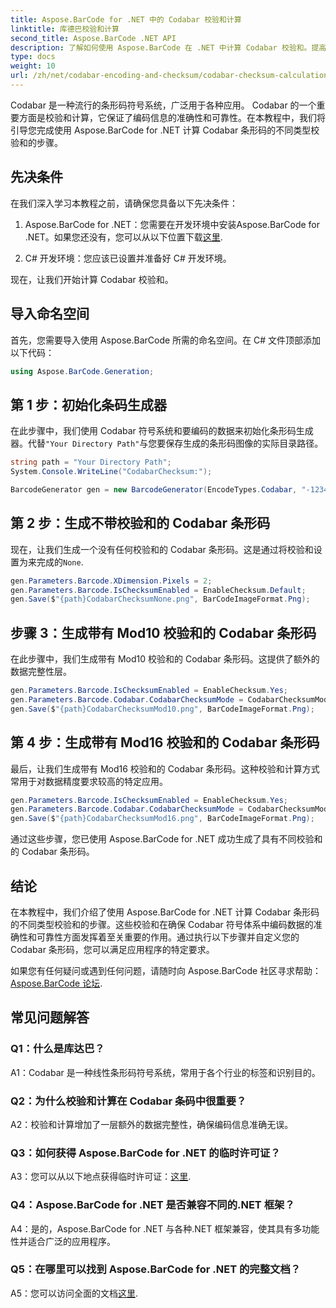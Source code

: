 ```yaml
---
title: Aspose.BarCode for .NET 中的 Codabar 校验和计算
linktitle: 库德巴校验和计算
second_title: Aspose.BarCode .NET API
description: 了解如何使用 Aspose.BarCode 在 .NET 中计算 Codabar 校验和。提高 Codabar 条形码的数据准确性。获得分步指导。
type: docs
weight: 10
url: /zh/net/codabar-encoding-and-checksum/codabar-checksum-calculation/
---
```

Codabar 是一种流行的条形码符号系统，广泛用于各种应用。 Codabar 的一个重要方面是校验和计算，它保证了编码信息的准确性和可靠性。在本教程中，我们将引导您完成使用 Aspose.BarCode for .NET 计算 Codabar 条形码的不同类型校验和的步骤。

## 先决条件

在我们深入学习本教程之前，请确保您具备以下先决条件：

1.  Aspose.BarCode for .NET：您需要在开发环境中安装Aspose.BarCode for .NET。如果您还没有，您可以从以下位置下载[这里](https://releases.aspose.com/barcode/net/).

2. C# 开发环境：您应该已设置并准备好 C# 开发环境。

现在，让我们开始计算 Codabar 校验和。

## 导入命名空间

首先，您需要导入使用 Aspose.BarCode 所需的命名空间。在 C# 文件顶部添加以下代码：

```csharp
using Aspose.BarCode.Generation;
```

## 第 1 步：初始化条码生成器

在此步骤中，我们使用 Codabar 符号系统和要编码的数据来初始化条形码生成器。代替`"Your Directory Path"`与您要保存生成的条形码图像的实际目录路径。

```csharp
string path = "Your Directory Path";
System.Console.WriteLine("CodabarChecksum:");

BarcodeGenerator gen = new BarcodeGenerator(EncodeTypes.Codabar, "-12345-");
```

## 第 2 步：生成不带校验和的 Codabar 条形码

现在，让我们生成一个没有任何校验和的 Codabar 条形码。这是通过将校验和设置为来完成的`None`.

```csharp
gen.Parameters.Barcode.XDimension.Pixels = 2;
gen.Parameters.Barcode.IsChecksumEnabled = EnableChecksum.Default;
gen.Save($"{path}CodabarChecksumNone.png", BarCodeImageFormat.Png);
```

## 步骤 3：生成带有 Mod10 校验和的 Codabar 条形码

在此步骤中，我们生成带有 Mod10 校验和的 Codabar 条形码。这提供了额外的数据完整性层。 

```csharp
gen.Parameters.Barcode.IsChecksumEnabled = EnableChecksum.Yes;
gen.Parameters.Barcode.Codabar.CodabarChecksumMode = CodabarChecksumMode.Mod10;
gen.Save($"{path}CodabarChecksumMod10.png", BarCodeImageFormat.Png);
```

## 第 4 步：生成带有 Mod16 校验和的 Codabar 条形码

最后，让我们生成带有 Mod16 校验和的 Codabar 条形码。这种校验和计算方式常用于对数据精度要求较高的特定应用。

```csharp
gen.Parameters.Barcode.IsChecksumEnabled = EnableChecksum.Yes;
gen.Parameters.Barcode.Codabar.CodabarChecksumMode = CodabarChecksumMode.Mod16;
gen.Save($"{path}CodabarChecksumMod16.png", BarCodeImageFormat.Png);
```

通过这些步骤，您已使用 Aspose.BarCode for .NET 成功生成了具有不同校验和的 Codabar 条形码。

## 结论

在本教程中，我们介绍了使用 Aspose.BarCode for .NET 计算 Codabar 条形码的不同类型校验和的步骤。这些校验和在确保 Codabar 符号体系中编码数据的准确性和可靠性方面发挥着至关重要的作用。通过执行以下步骤并自定义您的 Codabar 条形码，您可以满足应用程序的特定要求。

如果您有任何疑问或遇到任何问题，请随时向 Aspose.BarCode 社区寻求帮助：[Aspose.BarCode 论坛](https://forum.aspose.com/c/barcode/13).

## 常见问题解答

### Q1：什么是库达巴？

A1：Codabar 是一种线性条形码符号系统，常用于各个行业的标签和识别目的。

### Q2：为什么校验和计算在 Codabar 条码中很重要？

A2：校验和计算增加了一层额外的数据完整性，确保编码信息准确无误。

### Q3：如何获得 Aspose.BarCode for .NET 的临时许可证？

 A3：您可以从以下地点获得临时许可证：[这里](https://purchase.aspose.com/temporary-license/).

### Q4：Aspose.BarCode for .NET 是否兼容不同的.NET 框架？

A4：是的，Aspose.BarCode for .NET 与各种.NET 框架兼容，使其具有多功能性并适合广泛的应用程序。

### Q5：在哪里可以找到 Aspose.BarCode for .NET 的完整文档？

 A5：您可以访问全面的文档[这里](https://reference.aspose.com/barcode/net/).